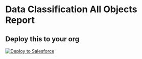 # Data Classification All Objects Report


## Deploy this to your org
<a href="https://githubsfdeploy.herokuapp.com?owner=UnofficialSalesforceHLS&repo=SFDataClassificationReport">
  <img alt="Deploy to Salesforce"
       src="https://raw.githubusercontent.com/afawcett/githubsfdeploy/master/deploy.png">
</a>